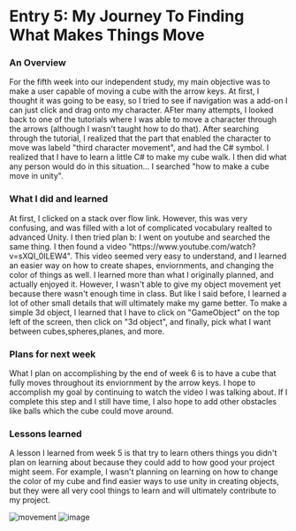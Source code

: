 <h1>Entry 5: My Journey To Finding What Makes Things Move</h1>
<h3>An Overview</h3>
  <p>For the fifth week into our independent study, my main objective was to make a user capable of moving a cube with the arrow keys. At first, I thought it was going to be easy, so I tried to see if navigation was a add-on I can just click and drag onto my character. AFter many attempts, I looked back to one of the tutorials where I was able to move a character through the arrows (although I wasn't taught how to do that). After searching through the tutorial, I realized that the part that enabled the character to move was labeld "third character movement", and had the C# symbol. I realized that I have to learn a little C# to make my cube walk. I then did what any person would do in this situation... I searched "how to make a cube move in unity". </p>
<h3>What I did and learned</h3>
  <p>At first, I clicked on a stack over flow link. However, this was very confusing, and was filled with a lot of complicated vocabulary realted to advanced Unity. I then tried plan b: I went on youtube and searched the same thing. I then found a video "https://www.youtube.com/watch?v=sXQI_0ILEW4". This video seemed very easy to understand, and I learned an easier way on how to create shapes, enviornments, and changing the color of things as well. I learned more than what I originally planned, and actually enjoyed it. However, I wasn't able to give my object movement yet because there wasn't enough time in class. But like I said before, I learned a lot of other small details that will ultimately make my game better. To make a simple 3d object, I learned that I have to click on "GameObject" on the top left of the screen, then click on "3d object", and finally, pick what I want between cubes,spheres,planes, and more.</p>
<h3>Plans for next week</h3>
  <p>What I plan on accomplishing by the end of week 6 is to have a cube that fully moves throughout its enviornment by the arrow keys. I hope to accomplish my goal by continuing to watch the video I was talking about. If I complete this step and I still have time, I also hope to add other obstacles like balls which the cube could move around.</p>
<h3>Lessons learned</h3>
  <p>A lesson I learned from week 5 is that try to learn others things you didn't plan on learning about because they could add to how good your project might seem. For example, I wasn't planning on learning on how to change the color of my cube and find easier ways to use unity in creating objects, but they were all very cool things to learn and will ultimately contribute to my project.</p>

  <img src="https://media.giphy.com/media/55d9Jb6sxv0UByXT2P/giphy.gif" alt="movement" >

<img src="https://mail.google.com/mail/u/0?ui=2&ik=92fc415525&attid=0.3&permmsgid=msg a:r5638198932121852860&th=16aa2a432028fd52&view=fimg&sz=s0-l75-ft&attbid=ANGjdJ9J9Qz0y1X8ENatizTL6UyB2SXI0kewQZIEYhvxPOOyoyzJQymlMaNvGzYrxbYsJRNiR3hbnfeRcqGxwZuGycK7pdAKcL_-3hVQ0-NBJqDOsEQwVQM52vyAWNg&disp=emb&realattid=ii_jvibch9y0" alt="image" >
